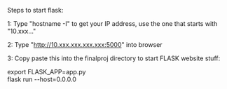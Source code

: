 Steps to start flask:


1: Type "hostname -I" to get your IP address, use the one that starts with "10.xxx..."

2: Type "http://10.xxx.xxx.xxx.xxx:5000" into browser

3: Copy paste this into the finalproj directory to start FLASK website stuff:

export FLASK_APP=app.py \
flask run --host=0.0.0.0


